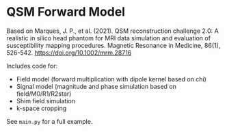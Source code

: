 # QSM Forward Model

Based on Marques, J. P., et al. (2021). QSM reconstruction challenge 2.0: A realistic in silico head phantom for MRI data simulation and evaluation of susceptibility mapping procedures. Magnetic Resonance in Medicine, 86(1), 526-542. https://doi.org/10.1002/mrm.28716

Includes code for:

 - Field model (forward multiplication with dipole kernel based on chi)
 - Signal model (magnitude and phase simulation based on field/M0/R1/R2star)
 - Shim field simulation
 - k-space cropping

See `main.py` for a full example.
